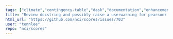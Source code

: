 ```yaml
---
tags: ["climate","contingency-table","dask","documentation","enhancement","forecast-evaluation","forecast-verification","forecasting","model-validation","oceanography","pandas","python","verification","weather","xarray"]
title: "Review docstring and possibly raise a userwarning for pearsonr based on preserve_dims=all"
html_url: "https://github.com/nci/scores/issues/703"
user: "tennlee"
repo: "nci/scores"
---
```


